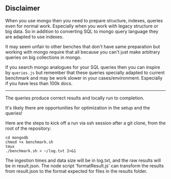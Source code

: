 ## Disclaimer

When you use mongo then you need to prepare structure, indexes, queries even for normal
work. Especially when you work with legacy structure or big data. 
So in addition to converting SQL to mongo query language they are adapted to use indexes.

It may seem unfair to other benches that don't have same preparation but working with mongo 
require that all because you can't just make arbitrary queries on big collections in mongo.

If you search mongo analogues for your SQL queries then you can inspire by
`queries.js` but remember that these queries specially adapted to current benchmark
and may be work slower in your cases/environment. Especially if you have less than 100k docs.

---

The queries produce correct results and locally run to completion.

It's likely there are opportunities for optimization in the setup and the
queries!

Here are the steps to kick off a run via ssh session after a git clone, from the
root of the repository:

```
cd mongodb
chmod +x benchmark.sh
tmux
./benchmark.sh > ~/log.txt 2>&1
```

The ingestion times and data size will be in log.txt, and the raw results will
be in result.json. The node script 'formatResult.js' can transform the results
from result.json to the format expected for files in the results folder.
